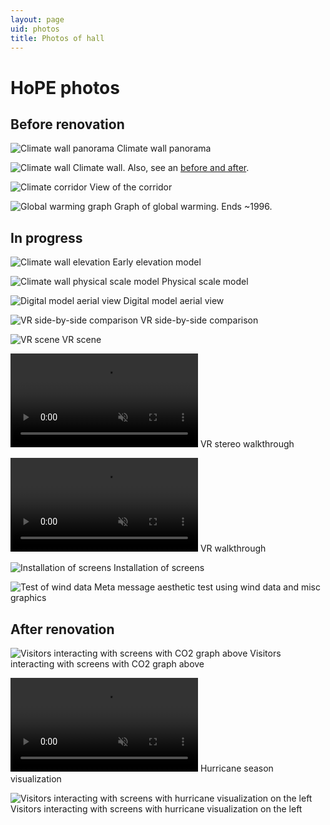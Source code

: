 ```yaml
---
layout: page
uid: photos
title: Photos of hall
---
```


# HoPE photos

## Before renovation

![Climate wall panorama](../assets/photos/before/panorama.png)
Climate wall panorama

![Climate wall](../assets/photos/before/wall.jpg)
Climate wall. Also, see an [before and after](https://beefoo.github.io/climate-wall-docs/before_after.html).

![Climate corridor](../assets/photos/before/space.jpg)
View of the corridor

![Global warming graph](../assets/photos/before/graph.jpg)
Graph of global warming. Ends ~1996.

## In progress

![Climate wall elevation](../assets/HoPE_CC_elevation_MODEL-wall_04-28-17.jpg)
Early elevation model

![Climate wall physical scale model](../assets/photos/during/elevation_model.jpg)
Physical scale model

![Digital model aerial view](../assets/photos/during/digital_model.jpg)
Digital model aerial view

![VR side-by-side comparison](../assets/photos/during/vr_scene_comparison.jpg)
VR side-by-side comparison

![VR scene](../assets/photos/during/vr_scene.png)
VR scene

<video src="https://s3.amazonaws.com/brianfoo-amnh/video/hope_vr_stereo.mp4" muted autoplay loop></video>
VR stereo walkthrough

<video src="https://s3.amazonaws.com/brianfoo-amnh/video/hope_vr_walkthrough.mp4" muted autoplay loop></video>
VR walkthrough

![Installation of screens](../assets/photos/during/installation.jpg)
Installation of screens

![Test of wind data](../assets/photos/during/wind.jpg)
Meta message aesthetic test using wind data and misc graphics

## After renovation

![Visitors interacting with screens with CO2 graph above](../assets/photos/after/co2.jpg)
Visitors interacting with screens with CO2 graph above

<video src="https://s3.amazonaws.com/brianfoo.com/assets/amnh_climate_wall/climate_wall_video.mp4" muted autoplay loop></video>
Hurricane season visualization

![Visitors interacting with screens with hurricane visualization on the left](../assets/photos/after/amnh_climate_wall_composite.jpg)
Visitors interacting with screens with hurricane visualization on the left
